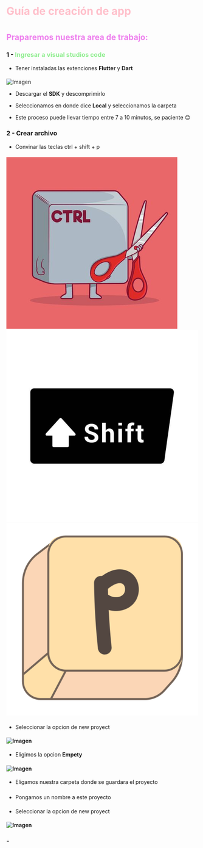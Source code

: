 # <span style="color:pink">Guía de creación de app</span>
#

## <span style="color:violet">Praparemos nuestra area de trabajo:</span> 

### 1 - <span style= "color:lightgreen ">Ingresar a visual studios code</span> 

- Tener instaladas las extenciones **Flutter** y **Dart**
#### 
![Imagen ]()

- Descargar el **SDK** y descomprimirlo

- Seleccionamos en donde dice **Local** y seleccionamos la carpeta

- Este proceso puede llevar tiempo entre 7 a 10 minutos, se paciente 😊

### 2 - Crear archivo

*  Convinar las teclas ctrl + shift + p
#### ![Imagen](img/Guia_G2/tecla_ctrl.jpg) ![Imagen](img/Guia_G2/tecla_shift.jpg) ![Imagen](img/Guia_G2/tecla_p.png )

*  Seleccionar la opcion de new proyect
#### ![Imagen ]()

*  Eligimos la opcion **Empety**
#### ![Imagen ]()

* Eligamos nuestra carpeta donde se guardara el proyecto
###

* Pongamos un nombre a este proyecto
#### 

*  Seleccionar la opcion de new proyect
#### ![Imagen ]()

###  - 

<span style = "color:black"></span>


